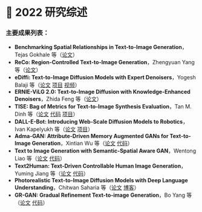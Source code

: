 # 🦅 2022 研究综述

### 主要成果列表：
- **Benchmarking Spatial Relationships in Text-to-Image Generation**，Tejas Gokhale 等（[论文](https://arxiv.org/abs/2212.10015)）
- **ReCo: Region-Controlled Text-to-Image Generation**，Zhengyuan Yang 等（[论文](https://arxiv.org/abs/2211.15518)）
- **eDiffi: Text-to-Image Diffusion Models with Expert Denoisers**，Yogesh Balaji 等（[论文](https://arxiv.org/abs/2211.01324) [项目](https://deepimagination.cc/eDiffi/) [视频](https://www.youtube.com/watch?v=k6cOx9YjHJc)）
- **ERNIE-ViLG 2.0: Text-to-Image Diffusion with Knowledge-Enhanced Denoisers**，Zhida Feng 等（[论文](https://arxiv.org/abs/2210.15257)）
- **TISE: Bag of Metrics for Text-to-Image Synthesis Evaluation**，Tan M. Dinh 等（[论文](https://www.ecva.net/papers/eccv_2022/papers_ECCV/papers/136960585.pdf) [代码](https://github.com/VinAIResearch/tise-toolbox) [项目](https://di-mi-ta.github.io/tise/)）
- **DALL-E-Bot: Introducing Web-Scale Diffusion Models to Robotics**，Ivan Kapelyukh 等（[论文](https://arxiv.org/abs/2210.02438v1) [项目](https://www.robot-learning.uk/dall-e-bot)）
- **Adma-GAN: Attribute-Driven Memory Augmented GANs for Text-to-Image Generation**，Xintian Wu 等（[论文](https://arxiv.org/abs/2209.14046) [代码](https://github.com/Hsintien-Ng/Adma-GAN)）
- **Text to Image Generation with Semantic-Spatial Aware GAN**，Wentong Liao 等（[论文](https://openaccess.thecvf.com/content/CVPR2022/papers/Liao_Text_to_Image_Generation_With_Semantic-Spatial_Aware_GAN_CVPR_2022_paper.pdf) [代码](https://github.com/wtliao/text2image)）
- **Text2Human: Text-Driven Controllable Human Image Generation**，Yuming Jiang 等（[论文](https://arxiv.org/pdf/2205.15996.pdf) [代码](https://github.com/yumingj/Text2Human)）
- **Photorealistic Text-to-Image Diffusion Models with Deep Language Understanding**，Chitwan Saharia 等（[论文](https://arxiv.org/abs/2205.11487) [博客](https://gweb-research-imagen.appspot.com/)）
- **GR-GAN: Gradual Refinement Text-to-image Generation**，Bo Yang 等（[论文](https://arxiv.org/abs/2205.11273) [代码](https://github.com/BoO-18/GR-GAN)）
